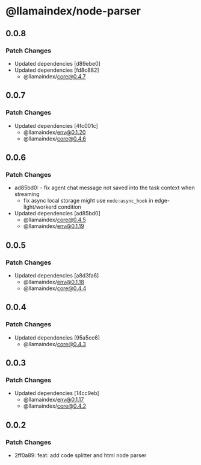 # @llamaindex/node-parser

## 0.0.8

### Patch Changes

- Updated dependencies [d89ebe0]
- Updated dependencies [fd8c882]
  - @llamaindex/core@0.4.7

## 0.0.7

### Patch Changes

- Updated dependencies [4fc001c]
  - @llamaindex/env@0.1.20
  - @llamaindex/core@0.4.6

## 0.0.6

### Patch Changes

- ad85bd0: - fix agent chat message not saved into the task context when streaming
  - fix async local storage might use `node:async_hook` in edge-light/workerd condition
- Updated dependencies [ad85bd0]
  - @llamaindex/core@0.4.5
  - @llamaindex/env@0.1.19

## 0.0.5

### Patch Changes

- Updated dependencies [a8d3fa6]
  - @llamaindex/env@0.1.18
  - @llamaindex/core@0.4.4

## 0.0.4

### Patch Changes

- Updated dependencies [95a5cc6]
  - @llamaindex/core@0.4.3

## 0.0.3

### Patch Changes

- Updated dependencies [14cc9eb]
  - @llamaindex/env@0.1.17
  - @llamaindex/core@0.4.2

## 0.0.2

### Patch Changes

- 2ff0a89: feat: add code splitter and html node parser
